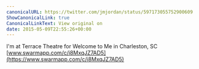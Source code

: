 ```yaml
---
canonicalURL: https://twitter.com/jmjordan/status/597173055752900609
ShowCanonicalLink: true
CanonicalLinkText: View original on
date: 2015-05-09T22:55:26+00:00
---
```

I'm at Terrace Theatre for Welcome to Me in Charleston, SC [www.swarmapp.com/c/i8MxqJZ7AD5](https://www.swarmapp.com/c/i8MxqJZ7AD5)